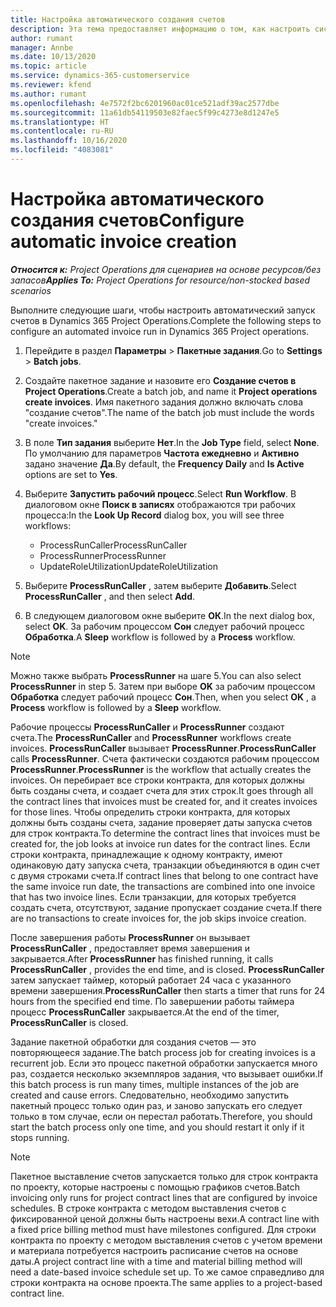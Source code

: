 ```yaml
---
title: Настройка автоматического создания счетов
description: Эта тема предоставляет информацию о том, как настроить систему для автоматического создания счетов.
author: rumant
manager: Annbe
ms.date: 10/13/2020
ms.topic: article
ms.service: dynamics-365-customerservice
ms.reviewer: kfend
ms.author: rumant
ms.openlocfilehash: 4e7572f2bc6201960ac01ce521adf39ac2577dbe
ms.sourcegitcommit: 11a61db54119503e82faec5f99c4273e8d1247e5
ms.translationtype: HT
ms.contentlocale: ru-RU
ms.lasthandoff: 10/16/2020
ms.locfileid: "4083081"
---
```

# <a name="configure-automatic-invoice-creation"></a><span data-ttu-id="2647c-103">Настройка автоматического создания счетов</span><span class="sxs-lookup"><span data-stu-id="2647c-103">Configure automatic invoice creation</span></span>

<span data-ttu-id="2647c-104">_**Относится к:** Project Operations для сценариев на основе ресурсов/без запасов_</span><span class="sxs-lookup"><span data-stu-id="2647c-104">_**Applies To:** Project Operations for resource/non-stocked based scenarios_</span></span>


<span data-ttu-id="2647c-105">Выполните следующие шаги, чтобы настроить автоматический запуск счетов в Dynamics 365 Project Operations.</span><span class="sxs-lookup"><span data-stu-id="2647c-105">Complete the following steps to configure an automated invoice run in Dynamics 365 Project operations.</span></span>

1. <span data-ttu-id="2647c-106">Перейдите в раздел **Параметры** > **Пакетные задания**.</span><span class="sxs-lookup"><span data-stu-id="2647c-106">Go to **Settings** > **Batch jobs**.</span></span>
2. <span data-ttu-id="2647c-107">Создайте пакетное задание и назовите его **Создание счетов в Project Operations**.</span><span class="sxs-lookup"><span data-stu-id="2647c-107">Create a batch job, and name it **Project operations create invoices**.</span></span> <span data-ttu-id="2647c-108">Имя пакетного задания должно включать слова "создание счетов".</span><span class="sxs-lookup"><span data-stu-id="2647c-108">The name of the batch job must include the words "create invoices."</span></span>
3. <span data-ttu-id="2647c-109">В поле **Тип задания** выберите **Нет**.</span><span class="sxs-lookup"><span data-stu-id="2647c-109">In the **Job Type** field, select **None**.</span></span> <span data-ttu-id="2647c-110">По умолчанию для параметров **Частота ежедневно** и **Активно** задано значение **Да**.</span><span class="sxs-lookup"><span data-stu-id="2647c-110">By default, the **Frequency Daily** and **Is Active** options are set to **Yes**.</span></span>
4. <span data-ttu-id="2647c-111">Выберите **Запустить рабочий процесс**.</span><span class="sxs-lookup"><span data-stu-id="2647c-111">Select **Run Workflow**.</span></span> <span data-ttu-id="2647c-112">В диалоговом окне **Поиск в записях** отображаются три рабочих процесса:</span><span class="sxs-lookup"><span data-stu-id="2647c-112">In the **Look Up Record** dialog box, you will see three workflows:</span></span>

    - <span data-ttu-id="2647c-113">ProcessRunCaller</span><span class="sxs-lookup"><span data-stu-id="2647c-113">ProcessRunCaller</span></span>
    - <span data-ttu-id="2647c-114">ProcessRunner</span><span class="sxs-lookup"><span data-stu-id="2647c-114">ProcessRunner</span></span>
    - <span data-ttu-id="2647c-115">UpdateRoleUtilization</span><span class="sxs-lookup"><span data-stu-id="2647c-115">UpdateRoleUtilization</span></span>

5. <span data-ttu-id="2647c-116">Выберите **ProcessRunCaller** , затем выберите **Добавить**.</span><span class="sxs-lookup"><span data-stu-id="2647c-116">Select **ProcessRunCaller** , and then select **Add**.</span></span>
6. <span data-ttu-id="2647c-117">В следующем диалоговом окне выберите **ОК**.</span><span class="sxs-lookup"><span data-stu-id="2647c-117">In the next dialog box, select **OK**.</span></span> <span data-ttu-id="2647c-118">За рабочим процессом **Сон** следует рабочий процесс **Обработка**.</span><span class="sxs-lookup"><span data-stu-id="2647c-118">A **Sleep** workflow is followed by a **Process** workflow.</span></span>

  > [!NOTE]
  > <span data-ttu-id="2647c-119">Можно также выбрать **ProcessRunner** на шаге 5.</span><span class="sxs-lookup"><span data-stu-id="2647c-119">You can also select **ProcessRunner** in step 5.</span></span> <span data-ttu-id="2647c-120">Затем при выборе **OK** за рабочим процессом **Обработка** следует рабочий процесс **Сон**.</span><span class="sxs-lookup"><span data-stu-id="2647c-120">Then, when you select **OK** , a **Process** workflow is followed by a **Sleep** workflow.</span></span>

<span data-ttu-id="2647c-121">Рабочие процессы **ProcessRunCaller** и **ProcessRunner** создают счета.</span><span class="sxs-lookup"><span data-stu-id="2647c-121">The **ProcessRunCaller** and **ProcessRunner** workflows create invoices.</span></span> <span data-ttu-id="2647c-122">**ProcessRunCaller** вызывает **ProcessRunner**.</span><span class="sxs-lookup"><span data-stu-id="2647c-122">**ProcessRunCaller** calls **ProcessRunner**.</span></span> <span data-ttu-id="2647c-123">Счета фактически создаются рабочим процессом **ProcessRunner**.</span><span class="sxs-lookup"><span data-stu-id="2647c-123">**ProcessRunner** is the workflow that actually creates the invoices.</span></span> <span data-ttu-id="2647c-124">Он перебирает все строки контракта, для которых должны быть созданы счета, и создает счета для этих строк.</span><span class="sxs-lookup"><span data-stu-id="2647c-124">It goes through all the contract lines that invoices must be created for, and it creates invoices for those lines.</span></span> <span data-ttu-id="2647c-125">Чтобы определить строки контракта, для которых должны быть созданы счета, задание проверяет даты запуска счетов для строк контракта.</span><span class="sxs-lookup"><span data-stu-id="2647c-125">To determine the contract lines that invoices must be created for, the job looks at invoice run dates for the contract lines.</span></span> <span data-ttu-id="2647c-126">Если строки контракта, принадлежащие к одному контракту, имеют одинаковую дату запуска счета, транзакции объединяются в один счет с двумя строками счета.</span><span class="sxs-lookup"><span data-stu-id="2647c-126">If contract lines that belong to one contract have the same invoice run date, the transactions are combined into one invoice that has two invoice lines.</span></span> <span data-ttu-id="2647c-127">Если транзакции, для которых требуется создать счета, отсутствуют, задание пропускает создание счета.</span><span class="sxs-lookup"><span data-stu-id="2647c-127">If there are no transactions to create invoices for, the job skips invoice creation.</span></span>

<span data-ttu-id="2647c-128">После завершения работы **ProcessRunner** он вызывает **ProcessRunCaller** , предоставляет время завершения и закрывается.</span><span class="sxs-lookup"><span data-stu-id="2647c-128">After **ProcessRunner** has finished running, it calls **ProcessRunCaller** , provides the end time, and is closed.</span></span> <span data-ttu-id="2647c-129">**ProcessRunCaller** затем запускает таймер, который работает 24 часа с указанного времени завершения.</span><span class="sxs-lookup"><span data-stu-id="2647c-129">**ProcessRunCaller** then starts a timer that runs for 24 hours from the specified end time.</span></span> <span data-ttu-id="2647c-130">По завершении работы таймера процесс **ProcessRunCaller** закрывается.</span><span class="sxs-lookup"><span data-stu-id="2647c-130">At the end of the timer, **ProcessRunCaller** is closed.</span></span>

<span data-ttu-id="2647c-131">Задание пакетной обработки для создания счетов — это повторяющееся задание.</span><span class="sxs-lookup"><span data-stu-id="2647c-131">The batch process job for creating invoices is a recurrent job.</span></span> <span data-ttu-id="2647c-132">Если это процесс пакетной обработки запускается много раз, создается несколько экземпляров задания, что вызывает ошибки.</span><span class="sxs-lookup"><span data-stu-id="2647c-132">If this batch process is run many times, multiple instances of the job are created and cause errors.</span></span> <span data-ttu-id="2647c-133">Следовательно, необходимо запустить пакетный процесс только один раз, и заново запускать его следует только в том случае, если он перестал работать.</span><span class="sxs-lookup"><span data-stu-id="2647c-133">Therefore, you should start the batch process only one time, and you should restart it only if it stops running.</span></span>

> [!NOTE]
> <span data-ttu-id="2647c-134">Пакетное выставление счетов запускается только для строк контракта по проекту, которые настроены с помощью графиков счетов.</span><span class="sxs-lookup"><span data-stu-id="2647c-134">Batch invoicing only runs for project contract lines that are configured by invoice schedules.</span></span> <span data-ttu-id="2647c-135">В строке контракта с методом выставления счетов с фиксированной ценой должны быть настроены вехи.</span><span class="sxs-lookup"><span data-stu-id="2647c-135">A contract line with a fixed price billing method must have milestones configured.</span></span> <span data-ttu-id="2647c-136">Для строки контракта по проекту с методом выставления счетов с учетом времени и материала потребуется настроить расписание счетов на основе даты.</span><span class="sxs-lookup"><span data-stu-id="2647c-136">A project contract line with a time and material billing method will need a date-based invoice schedule set up.</span></span> <span data-ttu-id="2647c-137">То же самое справедливо для строки контракта на основе проекта.</span><span class="sxs-lookup"><span data-stu-id="2647c-137">The same applies to a project-based contract line.</span></span>     
